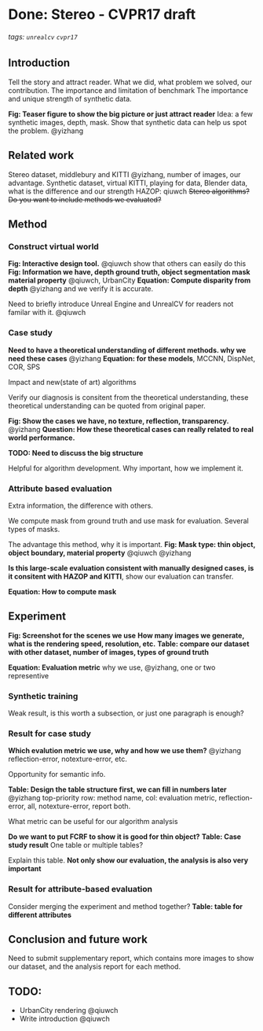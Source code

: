 # Done: Stereo - CVPR17 draft
###### tags: `unrealcv` `cvpr17`

## Introduction
Tell the story and attract reader. What we did, what problem we solved, our contribution. 
The importance and limitation of benchmark
The importance and unique strength of synthetic data.

**Fig: Teaser figure to show the big picture or just attract reader**
Idea: a few synthetic images, depth, mask. Show that synthetic data can help us spot the problem. @yizhang

## Related work

Stereo dataset, middlebury and KITTI @yizhang, number of images, our advantage.
Synthetic dataset, virtual KITTI, playing for data, Blender data, what is the difference and our strength
HAZOP: qiuwch
~~Stereo algorithms? Do you want to include methods we evaluated?~~

## Method

### Construct virtual world
**Fig: Interactive design tool.** @qiuwch show that others can easily do this
**Fig: Information we have, depth ground truth, object segmentation mask material property** @qiuwch, UrbanCity
**Equation: Compute disparity from depth** @yizhang and we verify it is accurate.

Need to briefly introduce Unreal Engine and UnrealCV for readers not familar with it. @qiuwch

### Case study
**Need to have a theoretical understanding of different methods. why we need these cases** @yizhang
**Equation: for these models**, MCCNN, DispNet, COR, SPS 

Impact and new(state of art) algorithms

Verify our diagnosis is consitent from the theoretical understanding, these theoretical understanding can be quoted from original paper.

**Fig: Show the cases we have, no texture, reflection, transparency.** @yizhang
**Question: How these theoretical cases can really related to real world performance.**

**TODO: Need to discuss the big structure**

Helpful for algorithm development. Why important, how we implement it.

### Attribute based evaluation
Extra information, the difference with others.

We compute mask from ground truth and use mask for evaluation. Several types of masks. 

The advantage this method, why it is important.
**Fig: Mask type: thin object, object boundary, material property** @qiuwch @yizhang 

**Is this large-scale evaluation consistent with manually designed cases, is it consitent with HAZOP and KITTI**, show our evaluation can transfer.

**Equation: How to compute mask**

## Experiment

**Fig: Screenshot for the scenes we use**
**How many images we generate, what is the rendering speed, resolution, etc.** 
**Table: compare our dataset with other dataset, number of images, types of ground truth**

**Equation: Evaluation metric** why we use, @yizhang, one or two representive

### Synthetic training
Weak result, is this worth a subsection, or just one paragraph is enough?

### Result for case study
**Which evalution metric we use, why and how we use them?** @yizhang
reflection-error, notexture-error, etc.

Opportunity for semantic info.

**Table: Design the table structure first, we can fill in numbers later** 
@yizhang top-priority
row: method name,   col: evaluation metric, reflection-error, all, notexture-error, report both.

What metric can be useful for our algorithm analysis

**Do we want to put FCRF to show it is good for thin object?**
**Table: Case study result**
One table or multiple tables?

Explain this table.
**Not only show our evaluation, the analysis is also very important**

### Result for attribute-based evaluation

Consider merging the experiment and method together?
**Table: table for different attributes**


## Conclusion and future work 

Need to submit supplementary report, which contains more images to show our dataset, and the analysis report for each method. 

## TODO:
- UrbanCity rendering @qiuwch
- Write introduction @qiuwch


<!--
Critical cases, where the algorithm will fail?

Our contribution
1. summarizing the challenges and evaluate algorithms.
2. Produce an dataset for traning and diagnosis.

Instead of using a number to evaluate an algorithm. We can produce a detailed report for an algorithm using the detailed information we have.

Also we provide higher level information as oracle for detailed analysis.

The Tesla crash.

Writing test case for algorithms.

With the observation and diagnosis tool we have. We propose a method to solve some of these issues. It solves the issue with a better model and also achive good performance in KITTI dataset.
-->